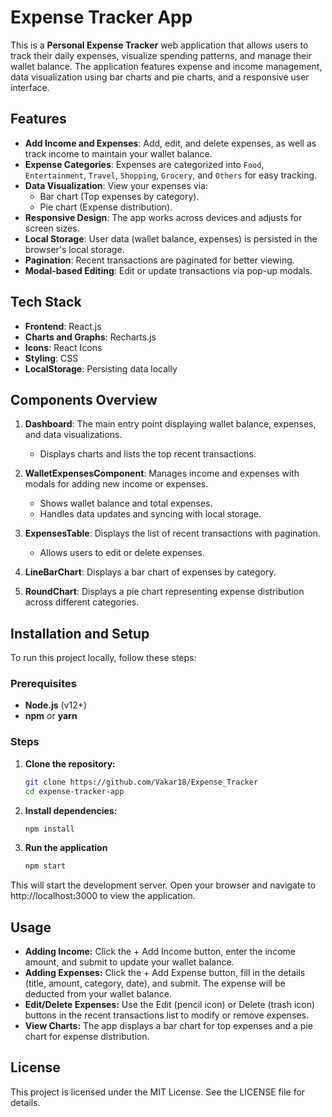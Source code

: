 # Expense Tracker App

This is a **Personal Expense Tracker** web application that allows users to track their daily expenses, visualize spending patterns, and manage their wallet balance. The application features expense and income management, data visualization using bar charts and pie charts, and a responsive user interface.

## Features

- **Add Income and Expenses**: Add, edit, and delete expenses, as well as track income to maintain your wallet balance.
- **Expense Categories**: Expenses are categorized into `Food`, `Entertainment`, `Travel`, `Shopping`, `Grocery`, and `Others` for easy tracking.
- **Data Visualization**: View your expenses via:
  - Bar chart (Top expenses by category).
  - Pie chart (Expense distribution).
- **Responsive Design**: The app works across devices and adjusts for screen sizes.
- **Local Storage**: User data (wallet balance, expenses) is persisted in the browser's local storage.
- **Pagination**: Recent transactions are paginated for better viewing.
- **Modal-based Editing**: Edit or update transactions via pop-up modals.

## Tech Stack

- **Frontend**: React.js
- **Charts and Graphs**: Recharts.js
- **Icons**: React Icons
- **Styling**: CSS
- **LocalStorage**: Persisting data locally

## Components Overview

1. **Dashboard**: The main entry point displaying wallet balance, expenses, and data visualizations.
   - Displays charts and lists the top recent transactions.
   
2. **WalletExpensesComponent**: Manages income and expenses with modals for adding new income or expenses.
   - Shows wallet balance and total expenses.
   - Handles data updates and syncing with local storage.

3. **ExpensesTable**: Displays the list of recent transactions with pagination.
   - Allows users to edit or delete expenses.

4. **LineBarChart**: Displays a bar chart of expenses by category.

5. **RoundChart**: Displays a pie chart representing expense distribution across different categories.

## Installation and Setup

To run this project locally, follow these steps:

### Prerequisites

- **Node.js** (v12+)
- **npm** or **yarn**

### Steps

1. **Clone the repository:**

   ```bash
   git clone https://github.com/Vakar18/Expense_Tracker
   cd expense-tracker-app
   
2. **Install dependencies:**

   ```bash
   npm install

3. **Run the application**

   ```bash
   npm start

This will start the development server. Open your browser and navigate to http://localhost:3000 to view the application.

## Usage

- **Adding Income:** Click the + Add Income button, enter the income amount, and submit to update your wallet balance.
- **Adding Expenses:** Click the + Add Expense button, fill in the details (title, amount, category, date), and submit. The expense will be deducted from your wallet balance.
- **Edit/Delete Expenses:** Use the Edit (pencil icon) or Delete (trash icon) buttons in the recent transactions list to modify or remove expenses.
- **View Charts:** The app displays a bar chart for top expenses and a pie chart for expense distribution.

## License

This project is licensed under the MIT License. See the LICENSE file for details.
